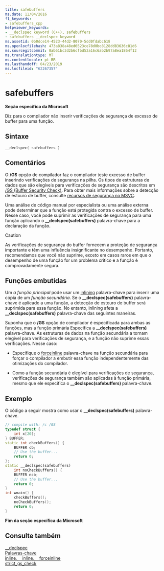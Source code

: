 ```yaml
---
title: safebuffers
ms.date: 11/04/2016
f1_keywords:
- safebuffers_cpp
helpviewer_keywords:
- __declspec keyword (C++), safebuffers
- safebuffers __declspec keyword
ms.assetid: 0b0dce14-4523-44d2-8070-5dd0fdabc618
ms.openlocfilehash: 473a838a48ed6523ce78d0bc8128dd83636c81d6
ms.sourcegitcommit: 0ab61bc3d2b6cfbd52a16c6ab2b97a8ea1864f12
ms.translationtype: MT
ms.contentlocale: pt-BR
ms.lasthandoff: 04/23/2019
ms.locfileid: "62267357"
---
```

# <a name="safebuffers"></a>safebuffers

**Seção específica da Microsoft**

Diz para o compilador não inserir verificações de segurança de excesso de buffer para uma função.

## <a name="syntax"></a>Sintaxe

```
__declspec( safebuffers )
```

## <a name="remarks"></a>Comentários

O **/GS** opção de compilador faz o compilador teste excesso de buffer inserindo verificações de segurança na pilha. Os tipos de estruturas de dados que são elegíveis para verificações de segurança são descritos em [/GS (Buffer Security Check)](../build/reference/gs-buffer-security-check.md). Para obter mais informações sobre a detecção de estouro de buffer, consulte [recursos de segurança no MSVC](https://blogs.msdn.microsoft.com/vcblog/2017/06/28/security-features-in-microsoft-visual-c/).

Uma análise de código manual por especialista ou uma análise externa pode determinar que a função está protegida contra o excesso de buffer. Nesse caso, você pode suprimir as verificações de segurança para uma função aplicando o **__declspec(safebuffers)** palavra-chave para a declaração da função.

> [!CAUTION]
>  As verificações de segurança do buffer fornecem a proteção de segurança importante e têm uma influência insignificante no desempenho. Portanto, recomendamos que você não suprime, exceto em casos raros em que o desempenho de uma função for um problema crítico e a função é comprovadamente segura.

## <a name="inline-functions"></a>Funções embutidas

Um *a função principal* pode usar um [inlining](inline-functions-cpp.md) palavra-chave para inserir uma cópia de um *função secundária*. Se o **__declspec(safebuffers)** palavra-chave é aplicado a uma função, a detecção de estouro de buffer será suprimida para essa função. No entanto, inlining afeta a **__declspec(safebuffers)** palavra-chave das seguintes maneiras.

Suponha que o **/GS** opção de compilador é especificada para ambas as funções, mas a função primária Especifica a **__declspec(safebuffers)** palavra-chave. As estruturas de dados na função secundária a tornam elegível para verificações de segurança, e a função não suprime essas verificações. Nesse caso:

- Especifique o [forceinline](inline-functions-cpp.md) palavra-chave na função secundária para forçar o compilador a embutir essa função independentemente das otimizações do compilador.

- Como a função secundária é elegível para verificações de segurança, verificações de segurança também são aplicadas à função primária, mesmo que ele especifica o **__declspec(safebuffers)** palavra-chave.

## <a name="example"></a>Exemplo

O código a seguir mostra como usar o **__declspec(safebuffers)** palavra-chave.

```cpp
// compile with: /c /GS
typedef struct {
    int x[20];
} BUFFER;
static int checkBuffers() {
    BUFFER cb;
    // Use the buffer...
    return 0;
};
static __declspec(safebuffers)
    int noCheckBuffers() {
    BUFFER ncb;
    // Use the buffer...
    return 0;
}
int wmain() {
    checkBuffers();
    noCheckBuffers();
    return 0;
}
```

**Fim da seção específica da Microsoft**

## <a name="see-also"></a>Consulte também

[__declspec](../cpp/declspec.md)<br/>
[Palavras-chave](../cpp/keywords-cpp.md)<br/>
[inline, __inline, \__forceinline](inline-functions-cpp.md)<br/>
[strict_gs_check](../preprocessor/strict-gs-check.md)